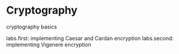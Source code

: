 # Cryptography
cryptography basics

labs.first: implementing Caesar and Cardan encryption
labs.second: implementing Vigenere encryption
